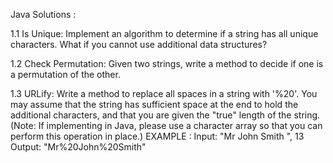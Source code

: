 Java Solutions :

1.1 Is Unique: Implement an algorithm to determine if a string has all unique characters. What if you
    cannot use additional data structures?

1.2 Check Permutation: Given two strings, write a method to decide if one is a permutation of the
    other.
    
1.3 URLify: Write a method to replace all spaces in a string with '%20'. You may assume that the string
    has sufficient space at the end to hold the additional characters, and that you are given the "true"
    length of the string. (Note: If implementing in Java, please use a character array so that you can
    perform this operation in place.)
    EXAMPLE :
    Input: "Mr John Smith ", 13
    Output: "Mr%20John%20Smith"
